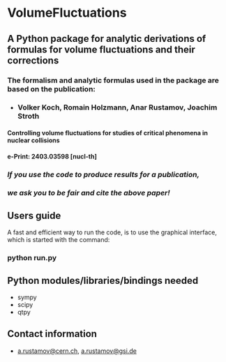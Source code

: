 # VolumeFluctuations

## A Python package for analytic derivations of formulas for volume fluctuations and their corrections

### The formalism and analytic formulas used in the package are based on the publication:

- ### Volker Koch, Romain Holzmann, Anar Rustamov, Joachim Stroth
#### Controlling volume fluctuations for studies of critical phenomena in nuclear collisions
#### e-Print: 2403.03598 [nucl-th]

### *If you use the code to produce results for a publication,* 
### *we ask you to be fair and cite the above paper!*

## Users guide
A fast and efficient way to run the code, is to use the graphical interface,
which is started with the command:

### python run.py

## Python modules/libraries/bindings needed 

- sympy
- scipy
- qtpy

## Contact information
- a.rustamov@cern.ch, a.rustamov@gsi.de
